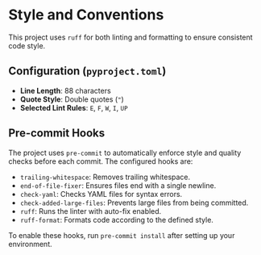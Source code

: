 # Style and Conventions

This project uses `ruff` for both linting and formatting to ensure consistent code style.

## Configuration (`pyproject.toml`)

- **Line Length**: 88 characters
- **Quote Style**: Double quotes (`"`)
- **Selected Lint Rules**: `E`, `F`, `W`, `I`, `UP`

## Pre-commit Hooks

The project uses `pre-commit` to automatically enforce style and quality checks before each commit. The configured hooks are:

- `trailing-whitespace`: Removes trailing whitespace.
- `end-of-file-fixer`: Ensures files end with a single newline.
- `check-yaml`: Checks YAML files for syntax errors.
- `check-added-large-files`: Prevents large files from being committed.
- `ruff`: Runs the linter with auto-fix enabled.
- `ruff-format`: Formats code according to the defined style.

To enable these hooks, run `pre-commit install` after setting up your environment.
